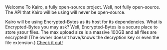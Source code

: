 Welcome To Kairo, a fully open-source project.
Well, not fully open-source. The API that Kairo will be using will never be open-source.

Kairo will be using Encrypted-Bytes as its host for its dependencies. What is Encrypted-Bytes you may ask? Well, Encrypted-Bytes is a secure place to store ysour files.
The max upload size is a massive 100GB and all files are encrypted! (The owner doesn't have/knows the decryption key or even the file extension.)
[Check it out!](https://encrypted-bytes.com)
